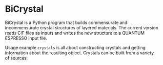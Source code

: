 # BiCrystal
BiCrystal is a Python program that builds commensurate and incommensurate crystal structures of layered materials. The current version reads CIF files as inputs and writes the new structure to a QUANTUM ESPRESSO input file.

Usage example
``crystals`` is all about constructing crystals and getting information about the resulting object. Crystals can be built from a variety of sources:
